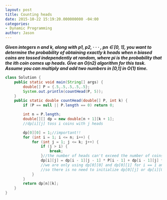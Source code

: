 ```yaml
---
layout: post
title: Counting heads
date: 2015-10-22 15:19:20.000000000 -04:00
categories:
- Dynamic Programming
author: Jason
---
```

<p><strong><em>Given integers n and k, along with p1, p2, · · · , pn ∈ [0, 1], you want to determine the probability of obtaining exactly k heads when n biased coins are tossed independently at random, where pi is the probability that the ith coin comes up heads. Give an O(n2) algorithm for this task. Assume you can multiply and add two numbers in [0,1] in O(1) time.</em></strong></p>

``` java
class Solution {
    public static void main(String[] args) {
        double[] P = {.5,.5,.5,.5,.5};
        System.out.println(countHead(P, 5));
    }
    public static double countHead(double[] P, int k) {
        if (P == null || P.length == 0) return 0;

        int n = P.length;
        double[][] dp = new double[n + 1][k + 1];
        //dp[i][j] toss i coins with j heads

        dp[0][0] = 1;//important!!
        for (int i = 1; i <= n; i++) {
            for (int j = 1; j <= k; j++) {
                if (j > i) {
                    break;
                }//the number of heads can't exceed the number of coins
                dp[i][j] = dp[i - 1][j - 1] * P[i - 1] + dp[i - 1][j] * (1 - P[i - 1]);
                //we are only using dp[0][0] and dp[0][1] for i == 1 and j == 1
                //so there is no need to initialize dp[0][j] or dp[i][0]
            }
        }
        return dp[n][k];
    }
}
```
